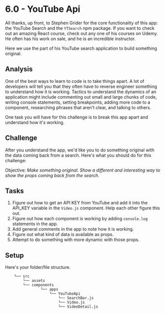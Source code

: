 # 6.0 - YouTube Api

All thanks, up front, to Stephen Grider for the core functionality of this app: the YouTube Search and the `YTSearch` npm package. If you want to check out an amazing React course, check out any one of his courses on Udemy. He often has his work on sale, and he is an incredible instructor.

Here we use the part of his YouTube search application to build something original.

## Analysis

One of the best ways to learn to code is to take things apart. A lot of developers will tell you that they often have to reverse engineer something to understand how it is working. Tactics to understand the dynamics of an application might include commenting out small and large chunks of code, writing console statements, setting breakpoints, adding more code to a component, researching phrases that aren't clear, and talking to others.

One task you will have for this challenge is to break this app apart and understand how it's working.

## Challenge

After you understand the app, we'd like you to do something original with the data coming back from a search. Here's what you should do for this challenge:

Objective: _Make something original. Show a different and interesting way to show the props coming back from the search._

## Tasks

1. Figure out how to get an API KEY from YouTube and add it into the API\_KEY variable in the `Video.js` component. Help each other figure this out. 
2. Figure out how each component is working by adding `console.log` statements in the app. 
3. Add general comments in the app to note how it is working.
4. Figure out what kind of data is available as props. 
5. Attempt to do something with more dynamic with those props.

## Setup

Here's your folder/file structure.

```text
    └── src
        └── assets
        └── components
                └── apps
                    └── YouTubeApi
                        └── SearchBar.js
                        └── Video.js
                        └── VideoDetail.js
```

